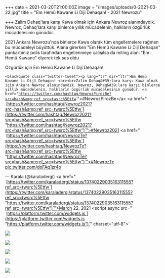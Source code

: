 +++
date = 2021-03-20T21:00:00Z
image = "/images/uploads/0-2021-03-22.jpg"
title = "Em Hemû Kawane Li Dijî Dehaqan! - 2021 Newrozu"

+++
Zalim Dehaq'lara karşı Kawa olmak için Ankara Newroz alanındaydık. Newroz, Dehaq'lara karşı binlerce yıllık mücadelenin, halkların özgürlük mücadelesinin günüdür.

2021 Ankara Newrozu'nda binlerce Kawa olarak tüm engellemelere rağmen bu mücadeleyi büyüttük. Alana girerken "Em Hemû Kawane Li Dijî Dehaqan" pankartımız polis tarafından engellenmeye çalışılsa da miting alanı "Em Hemû Kawane" diyerek tek ses oldu

Özgürlük için Em Hemû Kawane Li Dijî Dehaqan!

`<blockquote class="twitter-tweet"><p lang="tr" dir="ltr">Em Hemû Kawane Li Dijî Dehaqan! <br><br>Zalim Dehaq&#39;lara karşı Kawa olmak için Ankara Newroz alanındaydık. Newroz, Dehaq&#39;lara karşı binlerce yıllık mücadelenin, halkların özgürlük mücadelesinin günüdür. <a href="`[`https://twitter.com/hashtag/NewrozPirozBe?src=hash&amp;ref_src=twsrc%5Etfw`](https://twitter.com/hashtag/NewrozPirozBe?src=hash&amp;ref_src=twsrc%5Etfw "https://twitter.com/hashtag/NewrozPirozBe?src=hash&amp;ref_src=twsrc%5Etfw")`">#NewrozPirozBe</a> <a href="`[`https://twitter.com/hashtag/Newroz2021?src=hash&amp;ref_src=twsrc%5Etfw`](https://twitter.com/hashtag/Newroz2021?src=hash&amp;ref_src=twsrc%5Etfw "https://twitter.com/hashtag/Newroz2021?src=hash&amp;ref_src=twsrc%5Etfw")`">#Newroz2021</a> <a href="`[`https://twitter.com/hashtag/NewrozTe?src=hash&amp;ref_src=twsrc%5Etfw`](https://twitter.com/hashtag/NewrozTe?src=hash&amp;ref_src=twsrc%5Etfw "https://twitter.com/hashtag/NewrozTe?src=hash&amp;ref_src=twsrc%5Etfw")`">#NewrozTe</a> <a href="https://t.co/doFAq1zr4o">pic.twitter.com/doFAq1zr4o</a></p>&mdash; Karala (@karaladergi) <a href="`[`https://twitter.com/karaladergi/status/1374022903516311555?ref_src=twsrc%5Etfw`](https://twitter.com/karaladergi/status/1374022903516311555?ref_src=twsrc%5Etfw "https://twitter.com/karaladergi/status/1374022903516311555?ref_src=twsrc%5Etfw")`">March 22, 2021</a></blockquote> <script async src="`[`https://platform.twitter.com/widgets.js`](https://platform.twitter.com/widgets.js "https://platform.twitter.com/widgets.js")`" charset="utf-8"></script>`

![](/images/uploads/2-2021-03-22.jpg)

![](/images/uploads/3-2021-03-22.jpg)

![](/images/uploads/4-2021-03-22.jpg)

![](/images/uploads/5-2021-03-22.jpg)

![](/images/uploads/6-2021-03-22.jpg)